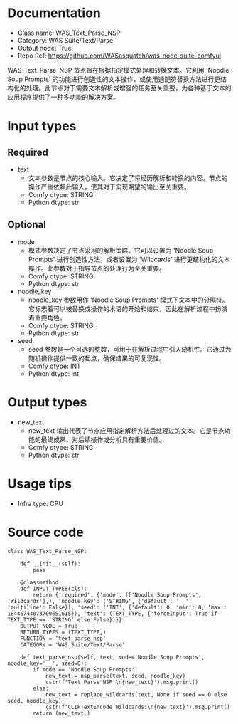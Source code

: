 # Documentation
- Class name: WAS_Text_Parse_NSP
- Category: WAS Suite/Text/Parse
- Output node: True
- Repo Ref: https://github.com/WASasquatch/was-node-suite-comfyui

WAS_Text_Parse_NSP 节点旨在根据指定模式处理和转换文本。它利用 'Noodle Soup Prompts' 的功能进行创造性的文本操作，或使用通配符替换方法进行更结构化的处理。此节点对于需要文本解析或增强的任务至关重要，为各种基于文本的应用程序提供了一种多功能的解决方案。

# Input types
## Required
- text
    - 文本参数是节点的核心输入。它决定了将经历解析和转换的内容。节点的操作严重依赖此输入，使其对于实现期望的输出至关重要。
    - Comfy dtype: STRING
    - Python dtype: str
## Optional
- mode
    - 模式参数决定了节点采用的解析策略。它可以设置为 'Noodle Soup Prompts' 进行创造性方法，或者设置为 'Wildcards' 进行更结构化的文本操作。此参数对于指导节点的处理行为至关重要。
    - Comfy dtype: STRING
    - Python dtype: str
- noodle_key
    - noodle_key 参数用作 'Noodle Soup Prompts' 模式下文本中的分隔符。它标志着可以被替换或操作的术语的开始和结束，因此在解析过程中扮演着重要角色。
    - Comfy dtype: STRING
    - Python dtype: str
- seed
    - seed 参数是一个可选的整数，可用于在解析过程中引入随机性。它通过为随机操作提供一致的起点，确保结果的可复现性。
    - Comfy dtype: INT
    - Python dtype: int

# Output types
- new_text
    - new_text 输出代表了节点应用指定解析方法后处理过的文本。它是节点功能的最终成果，对后续操作或分析具有重要价值。
    - Comfy dtype: STRING
    - Python dtype: str

# Usage tips
- Infra type: CPU

# Source code
```
class WAS_Text_Parse_NSP:

    def __init__(self):
        pass

    @classmethod
    def INPUT_TYPES(cls):
        return {'required': {'mode': (['Noodle Soup Prompts', 'Wildcards'],), 'noodle_key': ('STRING', {'default': '__', 'multiline': False}), 'seed': ('INT', {'default': 0, 'min': 0, 'max': 18446744073709551615}), 'text': (TEXT_TYPE, {'forceInput': True if TEXT_TYPE == 'STRING' else False})}}
    OUTPUT_NODE = True
    RETURN_TYPES = (TEXT_TYPE,)
    FUNCTION = 'text_parse_nsp'
    CATEGORY = 'WAS Suite/Text/Parse'

    def text_parse_nsp(self, text, mode='Noodle Soup Prompts', noodle_key='__', seed=0):
        if mode == 'Noodle Soup Prompts':
            new_text = nsp_parse(text, seed, noodle_key)
            cstr(f'Text Parse NSP:\n{new_text}').msg.print()
        else:
            new_text = replace_wildcards(text, None if seed == 0 else seed, noodle_key)
            cstr(f'CLIPTextEncode Wildcards:\n{new_text}').msg.print()
        return (new_text,)
```